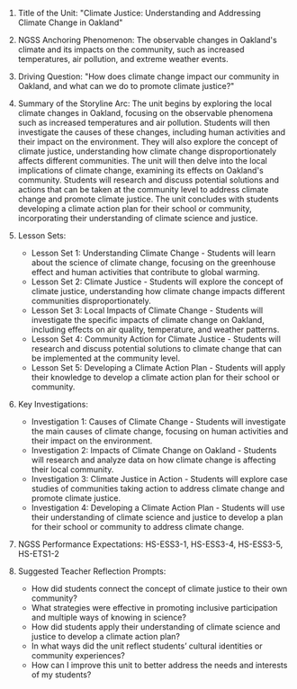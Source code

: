 1. Title of the Unit: "Climate Justice: Understanding and Addressing Climate Change in Oakland"

2. NGSS Anchoring Phenomenon: The observable changes in Oakland's climate and its impacts on the community, such as increased temperatures, air pollution, and extreme weather events.

3. Driving Question: "How does climate change impact our community in Oakland, and what can we do to promote climate justice?"

4. Summary of the Storyline Arc: The unit begins by exploring the local climate changes in Oakland, focusing on the observable phenomena such as increased temperatures and air pollution. Students will then investigate the causes of these changes, including human activities and their impact on the environment. They will also explore the concept of climate justice, understanding how climate change disproportionately affects different communities. The unit will then delve into the local implications of climate change, examining its effects on Oakland's community. Students will research and discuss potential solutions and actions that can be taken at the community level to address climate change and promote climate justice. The unit concludes with students developing a climate action plan for their school or community, incorporating their understanding of climate science and justice.

5. Lesson Sets:
   - Lesson Set 1: Understanding Climate Change - Students will learn about the science of climate change, focusing on the greenhouse effect and human activities that contribute to global warming.
   - Lesson Set 2: Climate Justice - Students will explore the concept of climate justice, understanding how climate change impacts different communities disproportionately.
   - Lesson Set 3: Local Impacts of Climate Change - Students will investigate the specific impacts of climate change on Oakland, including effects on air quality, temperature, and weather patterns.
   - Lesson Set 4: Community Action for Climate Justice - Students will research and discuss potential solutions to climate change that can be implemented at the community level.
   - Lesson Set 5: Developing a Climate Action Plan - Students will apply their knowledge to develop a climate action plan for their school or community.

6. Key Investigations:
   - Investigation 1: Causes of Climate Change - Students will investigate the main causes of climate change, focusing on human activities and their impact on the environment.
   - Investigation 2: Impacts of Climate Change on Oakland - Students will research and analyze data on how climate change is affecting their local community.
   - Investigation 3: Climate Justice in Action - Students will explore case studies of communities taking action to address climate change and promote climate justice.
   - Investigation 4: Developing a Climate Action Plan - Students will use their understanding of climate science and justice to develop a plan for their school or community to address climate change.

7. NGSS Performance Expectations: HS-ESS3-1, HS-ESS3-4, HS-ESS3-5, HS-ETS1-2

8. Suggested Teacher Reflection Prompts:
   - How did students connect the concept of climate justice to their own community?
   - What strategies were effective in promoting inclusive participation and multiple ways of knowing in science?
   - How did students apply their understanding of climate science and justice to develop a climate action plan?
   - In what ways did the unit reflect students’ cultural identities or community experiences?
   - How can I improve this unit to better address the needs and interests of my students?
